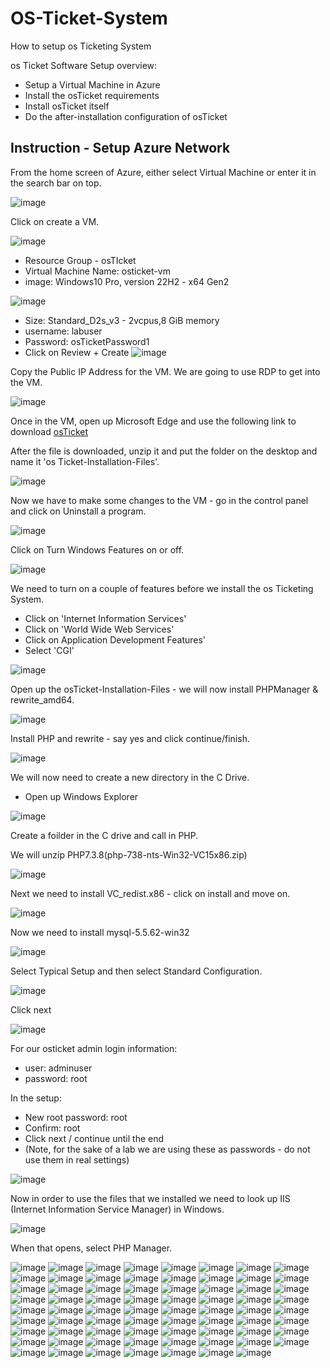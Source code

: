 # OS-Ticket-System
How to setup os Ticketing System

os Ticket Software Setup overview:
- Setup a Virtual Machine in Azure
- Install the osTicket requirements
- Install osTicket itself
- Do the after-installation configuration of osTicket

## Instruction - Setup Azure Network

From the home screen of Azure, either select Virtual Machine or enter it in the search bar on top.

![image](https://github.com/seanmarqueling/OS-Ticket-System/blob/main/1.png?raw=true)

Click on create a VM.

![image](https://github.com/seanmarqueling/OS-Ticket-System/blob/main/2.png?raw=true)

- Resource Group - osTIcket
- Virtual Machine Name: osticket-vm
- image: Windows10 Pro, version 22H2 - x64 Gen2

![image](https://github.com/seanmarqueling/OS-Ticket-System/blob/main/Picture3.png?raw=true)

- Size: Standard_D2s_v3 - 2vcpus,8 GiB memory
- username: labuser
- Password: osTicketPassword1
- Click on Review + Create
![image](https://github.com/seanmarqueling/OS-Ticket-System/blob/main/99.png?raw=true)

Copy the Public IP Address for the VM. We are going to use RDP to get into the VM.

![image](https://github.com/seanmarqueling/OS-Ticket-System/blob/main/Picture4.png?raw=true)

Once in the VM, open up Microsoft Edge and use the following link to download 
[osTicket](https://drive.google.com/uc?export=download&id=1b3RBkXTLNGXbibeMuAynkfzdBC1NnqaD)

After the file is downloaded, unzip it and put the folder on the desktop and name it 'os Ticket-Installation-Files'.

![image](https://github.com/seanmarqueling/OS-Ticket-System/blob/main/Picture5.png?raw=true)

Now we have to make some changes to the VM - go in the control panel and click on Uninstall a program.

![image](https://github.com/seanmarqueling/OS-Ticket-System/blob/main/Picture7.png?raw=true)

Click on Turn Windows Features on or off.

![image](https://github.com/seanmarqueling/OS-Ticket-System/blob/main/Picture8.png?raw=true)

We need to turn on a couple of features before we install the os Ticketing System.
- Click on 'Internet Information Services'
- Click on 'World Wide Web Services'
- Click on Application Development Features'
- Select 'CGI'

![image](https://github.com/seanmarqueling/OS-Ticket-System/blob/main/Picture9.png?raw=true)

Open up the osTicket-Installation-Files - we will now install PHPManager & rewrite_amd64.

![image](https://github.com/seanmarqueling/OS-Ticket-System/blob/main/Picture10.png?raw=true)

Install PHP and rewrite - say yes and click continue/finish.

![image](https://github.com/seanmarqueling/OS-Ticket-System/blob/main/Picture11.png?raw=true)

We will now need to create a new directory in the C Drive.
- Open up Windows Explorer

![image](https://github.com/seanmarqueling/OS-Ticket-System/blob/main/Picture12.png?raw=true)

Create a foilder in the C drive and call in PHP.

We will unzip PHP7.3.8(php-738-nts-Win32-VC15x86.zip)

![image](https://github.com/seanmarqueling/OS-Ticket-System/blob/main/Picture13.png?raw=true)

Next we need to install VC_redist.x86 - click on install and move on.

![image](https://github.com/seanmarqueling/OS-Ticket-System/blob/main/Picture14.png?raw=true)

Now we need to install mysql-5.5.62-win32

![image](https://github.com/seanmarqueling/OS-Ticket-System/blob/main/Picture15.png?raw=true)

Select Typical Setup and then select Standard Configuration.

![image](https://github.com/seanmarqueling/OS-Ticket-System/blob/main/Picture16.png?raw=true)

Click next

![image](https://github.com/seanmarqueling/OS-Ticket-System/blob/main/Picture17.png?raw=true)

For our osticket admin login information:
- user: adminuser
- password: root

In the setup:
- New root password: root
- Confirm: root
- Click next / continue until the end
- (Note, for the sake of a lab we are using these as passwords - do not use them in real settings)

![image](https://github.com/seanmarqueling/OS-Ticket-System/blob/main/Picture18.png?raw=true)

Now in order to use the files that we installed we need to look up IIS (Internet Information Service Manager) in Windows.

![image](https://github.com/seanmarqueling/OS-Ticket-System/blob/main/Picture19.png?raw=true)

When that opens, select PHP Manager.

![image](https://github.com/seanmarqueling/OS-Ticket-System/blob/main/Picture20.png?raw=true)
![image](https://github.com/seanmarqueling/OS-Ticket-System/blob/main/Picture21.png?raw=true)
![image](https://github.com/seanmarqueling/OS-Ticket-System/blob/main/Picture22.png?raw=true)
![image](https://github.com/seanmarqueling/OS-Ticket-System/blob/main/Picture23.png?raw=true)
![image](https://github.com/seanmarqueling/OS-Ticket-System/blob/main/Picture24.png?raw=true)
![image](https://github.com/seanmarqueling/OS-Ticket-System/blob/main/Picture25.png?raw=true)
![image](https://github.com/seanmarqueling/OS-Ticket-System/blob/main/Picture26.png?raw=true)
![image](https://github.com/seanmarqueling/OS-Ticket-System/blob/main/Picture27.png?raw=true)
![image](https://github.com/seanmarqueling/OS-Ticket-System/blob/main/Picture28.png?raw=true)
![image](https://github.com/seanmarqueling/OS-Ticket-System/blob/main/Picture29.png?raw=true)
![image](https://github.com/seanmarqueling/OS-Ticket-System/blob/main/Picture30.png?raw=true)
![image](https://github.com/seanmarqueling/OS-Ticket-System/blob/main/Picture31.png?raw=true)
![image](https://github.com/seanmarqueling/OS-Ticket-System/blob/main/Picture32.png?raw=true)
![image](https://github.com/seanmarqueling/OS-Ticket-System/blob/main/Picture33.png?raw=true)
![image](https://github.com/seanmarqueling/OS-Ticket-System/blob/main/Picture34.png?raw=true)
![image](https://github.com/seanmarqueling/OS-Ticket-System/blob/main/Picture35.png?raw=true)
![image](https://github.com/seanmarqueling/OS-Ticket-System/blob/main/Picture36.png?raw=true)
![image](https://github.com/seanmarqueling/OS-Ticket-System/blob/main/Picture37.png?raw=true)
![image](https://github.com/seanmarqueling/OS-Ticket-System/blob/main/Picture38.png?raw=true)
![image](https://github.com/seanmarqueling/OS-Ticket-System/blob/main/Picture39.png?raw=true)
![image](https://github.com/seanmarqueling/OS-Ticket-System/blob/main/Picture40.png?raw=true)
![image](https://github.com/seanmarqueling/OS-Ticket-System/blob/main/Picture41.png?raw=true)
![image](https://github.com/seanmarqueling/OS-Ticket-System/blob/main/Picture42.png?raw=true)
![image](https://github.com/seanmarqueling/OS-Ticket-System/blob/main/Picture43.png?raw=true)
![image](https://github.com/seanmarqueling/OS-Ticket-System/blob/main/Picture44.png?raw=true)
![image](https://github.com/seanmarqueling/OS-Ticket-System/blob/main/Picture45.png?raw=true)
![image](https://github.com/seanmarqueling/OS-Ticket-System/blob/main/Picture46.png?raw=true)
![image](https://github.com/seanmarqueling/OS-Ticket-System/blob/main/Picture47.png?raw=true)
![image](https://github.com/seanmarqueling/OS-Ticket-System/blob/main/Picture48.png?raw=true)
![image](https://github.com/seanmarqueling/OS-Ticket-System/blob/main/Picture49.png?raw=true)
![image](https://github.com/seanmarqueling/OS-Ticket-System/blob/main/Picture50.png?raw=true)
![image](https://github.com/seanmarqueling/OS-Ticket-System/blob/main/Picture51.png?raw=true)
![image](https://github.com/seanmarqueling/OS-Ticket-System/blob/main/Picture52.png?raw=true)
![image](https://github.com/seanmarqueling/OS-Ticket-System/blob/main/Picture53.png?raw=true)
![image](https://github.com/seanmarqueling/OS-Ticket-System/blob/main/Picture54.png?raw=true)
![image](https://github.com/seanmarqueling/OS-Ticket-System/blob/main/Picture55.png?raw=true)
![image](https://github.com/seanmarqueling/OS-Ticket-System/blob/main/Picture56.png?raw=true)
![image](https://github.com/seanmarqueling/OS-Ticket-System/blob/main/Picture57.png?raw=true)
![image](https://github.com/seanmarqueling/OS-Ticket-System/blob/main/Picture58.png?raw=true)
![image](https://github.com/seanmarqueling/OS-Ticket-System/blob/main/Picture59.png?raw=true)
![image](https://github.com/seanmarqueling/OS-Ticket-System/blob/main/Picture60.png?raw=true)
![image](https://github.com/seanmarqueling/OS-Ticket-System/blob/main/Picture61.png?raw=true)
![image](https://github.com/seanmarqueling/OS-Ticket-System/blob/main/Picture62.png?raw=true)
![image](https://github.com/seanmarqueling/OS-Ticket-System/blob/main/Picture63.png?raw=true)
![image](https://github.com/seanmarqueling/OS-Ticket-System/blob/main/Picture64.png?raw=true)
![image](https://github.com/seanmarqueling/OS-Ticket-System/blob/main/Picture65.png?raw=true)
![image](https://github.com/seanmarqueling/OS-Ticket-System/blob/main/Picture66.png?raw=true)
![image](https://github.com/seanmarqueling/OS-Ticket-System/blob/main/Picture67.png?raw=true)
![image](https://github.com/seanmarqueling/OS-Ticket-System/blob/main/Picture68.png?raw=true)
![image](https://github.com/seanmarqueling/OS-Ticket-System/blob/main/Picture69.png?raw=true)
![image](https://github.com/seanmarqueling/OS-Ticket-System/blob/main/Picture70.png?raw=true)
![image](https://github.com/seanmarqueling/OS-Ticket-System/blob/main/Picture71.png?raw=true)
![image](https://github.com/seanmarqueling/OS-Ticket-System/blob/main/Picture72.png?raw=true)
![image](https://github.com/seanmarqueling/OS-Ticket-System/blob/main/Picture73.png?raw=true)
![image](https://github.com/seanmarqueling/OS-Ticket-System/blob/main/Picture74.png?raw=true)
![image](https://github.com/seanmarqueling/OS-Ticket-System/blob/main/Picture75.png?raw=true)
![image](https://github.com/seanmarqueling/OS-Ticket-System/blob/main/Picture76.png?raw=true)
![image](https://github.com/seanmarqueling/OS-Ticket-System/blob/main/Picture77.png?raw=true)
![image](https://github.com/seanmarqueling/OS-Ticket-System/blob/main/Picture78.png?raw=true)
![image](https://github.com/seanmarqueling/OS-Ticket-System/blob/main/Picture79.png?raw=true)
![image](https://github.com/seanmarqueling/OS-Ticket-System/blob/main/Picture80.png?raw=true)
![image](https://github.com/seanmarqueling/OS-Ticket-System/blob/main/Picture81.png?raw=true)
![image](https://github.com/seanmarqueling/OS-Ticket-System/blob/main/Picture82.png?raw=true)
![image](https://github.com/seanmarqueling/OS-Ticket-System/blob/main/Picture83.png?raw=true)
![image](https://github.com/seanmarqueling/OS-Ticket-System/blob/main/Picture84.png?raw=true)
![image](https://github.com/seanmarqueling/OS-Ticket-System/blob/main/Picture85.png?raw=true)
![image](https://github.com/seanmarqueling/OS-Ticket-System/blob/main/Picture86.png?raw=true)
![image](https://github.com/seanmarqueling/OS-Ticket-System/blob/main/Picture87.png?raw=true)
![image](https://github.com/seanmarqueling/OS-Ticket-System/blob/main/Picture88.png?raw=true)
![image](https://github.com/seanmarqueling/OS-Ticket-System/blob/main/Picture89.png?raw=true)
![image](https://github.com/seanmarqueling/OS-Ticket-System/blob/main/Picture90.png?raw=true)
